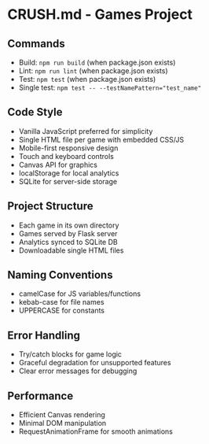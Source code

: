# CRUSH.md - Games Project

## Commands
- Build: `npm run build` (when package.json exists)
- Lint: `npm run lint` (when package.json exists)
- Test: `npm test` (when package.json exists)
- Single test: `npm test -- --testNamePattern="test_name"`

## Code Style
- Vanilla JavaScript preferred for simplicity
- Single HTML file per game with embedded CSS/JS
- Mobile-first responsive design
- Touch and keyboard controls
- Canvas API for graphics
- localStorage for local analytics
- SQLite for server-side storage

## Project Structure
- Each game in its own directory
- Games served by Flask server
- Analytics synced to SQLite DB
- Downloadable single HTML files

## Naming Conventions
- camelCase for JS variables/functions
- kebab-case for file names
- UPPERCASE for constants

## Error Handling
- Try/catch blocks for game logic
- Graceful degradation for unsupported features
- Clear error messages for debugging

## Performance
- Efficient Canvas rendering
- Minimal DOM manipulation
- RequestAnimationFrame for smooth animations